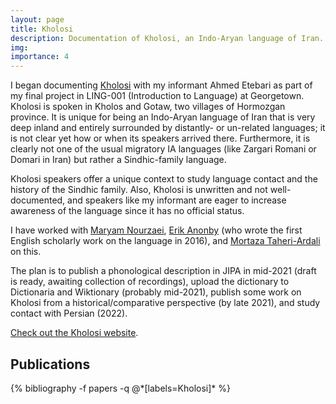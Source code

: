 ```yaml
---
layout: page
title: Kholosi
description: Documentation of Kholosi, an Indo-Aryan language of Iran.
img:
importance: 4
---
```


I began documenting [Kholosi](https://en.wikipedia.org/wiki/Kholosi_language) with my informant Ahmed Etebari as part of my final project in LING-001 (Introduction to Language) at Georgetown. Kholosi is spoken in Kholos and Gotaw, two villages of Hormozgan province. It is unique for being an Indo-Aryan language of Iran that is very deep inland and entirely surrounded by distantly- or un-related languages; it is not clear yet how or when its speakers arrived there. Furthermore, it is clearly not one of the usual migratory IA languages (like Zargari Romani or Domari in Iran) but rather a Sindhic-family language.

Kholosi speakers offer a unique context to study language contact and the history of the Sindhic family. Also, Kholosi is unwritten and not well-documented, and speakers like my informant are eager to increase awareness of the language since it has no official status.

I have worked with [Maryam Nourzaei](https://katalog.uu.se/profile/?id=N11-902), [Erik Anonby](https://carleton.ca/french/people/erik-anonby-2/) (who wrote the first English scholarly work on the language in 2016), and [Mortaza Taheri-Ardali](https://sku.ac.ir/en/DepartmentGroup/ProfessorForm.aspx?ID=2348) on this.

The plan is to publish a phonological description in JIPA in mid-2021 (draft is ready, awaiting collection of recordings), upload the dictionary to Dictionaria and Wiktionary (probably mid-2021), publish some work on Kholosi from a historical/comparative perspective (by late 2021), and study contact with Persian (2022).

[Check out the Kholosi website](https://aryamanarora.github.io/kholosi/).

## Publications
<div class="publications mt-0">
{% bibliography -f papers -q @*[labels=Kholosi]* %}
</div>